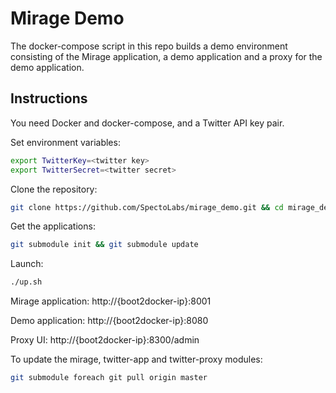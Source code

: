 # Mirage Demo

The docker-compose script in this repo builds a demo environment consisting of the Mirage application, a demo application and a proxy for the demo application.

## Instructions

You need Docker and docker-compose, and a Twitter API key pair.

Set environment variables:

```bash
export TwitterKey=<twitter key>
export TwitterSecret=<twitter secret>
```

Clone the repository:
```bash
git clone https://github.com/SpectoLabs/mirage_demo.git && cd mirage_demo
```

Get the applications:

```bash
git submodule init && git submodule update
```

Launch:

```bash
./up.sh

```

Mirage application: http://{boot2docker-ip}:8001

Demo application: http://{boot2docker-ip}:8080

Proxy UI: http://{boot2docker-ip}:8300/admin  


To update the mirage, twitter-app and twitter-proxy modules:

```bash
git submodule foreach git pull origin master
```
